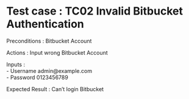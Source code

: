 <h1>Test case : TC02 Invalid Bitbucket Authentication</h1>
<p>Preconditions : Bitbucket Account</p>
<p>Actions : Input wrong Bitbucket Account</p>
<p>Inputs : <br />
- Username admin@example.com<br />
- Password 0123456789</p>
<p>Expected Result : Can’t login Bitbucket </p>

